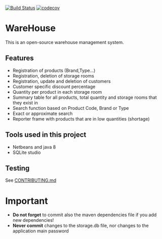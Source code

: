[![Build Status](https://travis-ci.org/patroklossam/WareHouse.svg?branch=master)](https://travis-ci.org/patroklossam/WareHouse)
[![codecov](https://codecov.io/gh/patroklossam/WareHouse/branch/master/graph/badge.svg)](https://codecov.io/gh/patroklossam/WareHouse)

# WareHouse
This is an open-source warehouse management system.

## Features
* Registration of products (Brand,Type...)
* Registration, deletion of storage rooms
* Registration, update and deletion of customers
* Customer specific discount percentage 
* Quantity per product in each storage room
* Summary table for all products, total quantity and storage rooms that they exist in
* Search function based on Product Code, Brand or Type
* Exact or approximate search
* Reporter frame with products that are in low quantities (shortage)

## Tools used in this project
* Netbeans and java 8
* SQLite studio

## Testing

See [CONTRIBUTING.md](./CONTRIBUTING.md)

# Important
* **Do not forget** to commit also the maven dependencies file if you add new dependencies!
* **Never commit** changes to the storage.db file, nor changes to the application main password

